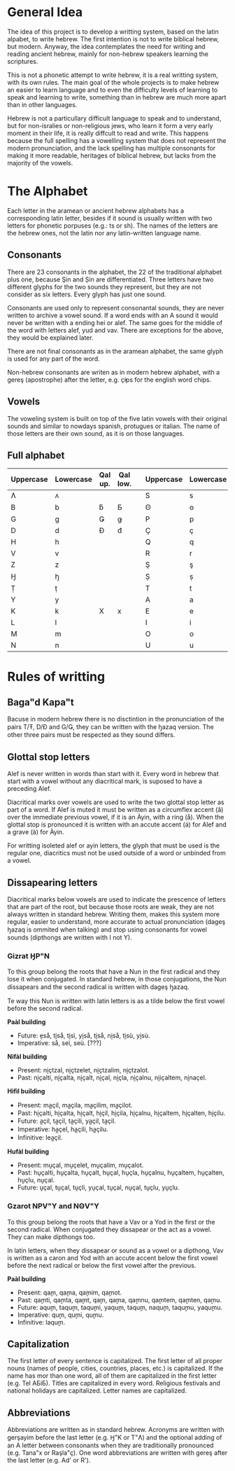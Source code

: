 # General Idea

The idea of this project is to develop a writting system, based on the latin alpabet, to write hebrew. The first intention is not to write biblical hebrew, but modern. Anyway, the idea contemplates the need for writing and reading ancient hebrew, mainly for non-hebrew speakers learning the scriptures.

This is not a phonetic attempt to write hebrew, it is a real writting system, with its own rules. The main goal of the whole projects is to make hebrew an easier to learn language and to even the difficulty levels of learning to speak and learning to write, something than in hebrew are much more apart than in other languages.

Hebrew is not a particullary difficult language to speak and to understand, but for non-isralies or non-religious jews, who learn it form a very early moment in their life, it is really diffcult to read and write. This happens because the full spelling has a vowelling system that does not represent the modern pronunciation, and the lack spelling has multiple consonants for making it more readable, heritages of biblical hebrew, but lacks from the majority of the vowels.

# The Alphabet

Each letter in the aramean or ancient hebrew alphabets has a corresponding latin letter, besides if it sound is usually written with two letters for phonetic porpuses (e.g.: ts or sh). The names of the letters are the hebrew ones, not the latin nor any latin-written language name.

## Consonants

There are 23 consonants in the alphabet, the 22 of the traditional alphabet plus one, because Şin and Ṣin are differentiated. Three letters have two different glyphs for the two sounds they represent, but they are not consider as six letters. Every glyph has just one sound.

Consonants are used only to represent consonantal sounds, they are never written to archive a vowel sound. If a word ends with an A sound it would never be written with a ending hei or alef. The same goes for the middle of the word with letters alef, yud and vav. There are exceptions for the above, they would be explained later.

There are not final consonants as in the aramean alphabet, the same glyph is used for any part of the word.

Non-hebrew consonants are writen as in modern hebrew alphabet, with a gereş (apostrophe) after the letter, e.g. ç̕ips for the english word chips.

## Vowels

The voweling system is built on top of the five latin vowels with their original sounds and similar to nowdays spanish, protugues or italian. The name of those letters are their own sound, as it is on those languages.

## Full alphabet

| Uppercase | Lowercase | Qal up. | Qal low. |     | Uppercase | Lowercase | Qal up. | Qal low. |
| --------- | --------- | ------- | -------- | --- | --------- | --------- | ------- | -------- |
| Ʌ         | ʌ         |         |          |     | S         | s         |         |          |
| B         | b         | ƃ       | Ƃ        |     | Ꙩ         | ꙩ         |         |          |
| G         | g         | Ǥ       | ǥ        |     | P         | p         | F       | f        |
| D         | d         | Đ       | đ        |     | Ç         | ç         |         |          |
| H         | h         |         |          |     | Q         | q         |         |          |
| V         | v         |         |          |     | R         | r         |         |          |
| Z         | z         |         |          |     | Ş         | ş         |         |          |
| Ꜧ         | ꜧ         |         |          |     | Ṣ         | ṣ         |         |          |
| Ṭ         | ṭ         |         |          |     | T         | t         | Ŧ       | ŧ        |
| Y         | y         |         |          |     | A         | a         |         |          |
| K         | k         | X       | x        |     | E         | e         |         |          |
| L         | l         |         |          |     | I         | i         |         |          |
| M         | m         |         |          |     | O         | o         |         |          |
| N         | n         |         |          |     | U         | u         |         |          |

# Rules of writting

## Baga"d Kapa"t

Bacuse in modern hebrew there is no disctintion in the pronunciation of the pairs T/Ŧ, D/Đ and G/Ǥ, they can be written with the ꜧazaq version. The other three pairs must be respected as they sound differs.

## Glottal stop letters

Alef is never written in words than start with it. Every word in hebrew that start with a vowel without any diacritical mark, is suposed to have a preceding Alef.

Diacritical marks over vowels are used to write the two glottal stop letter as part of a word. If Alef is muted it must be written as a circumflex accent (â) over the immediate previous vowel, if it is an Àyin, with a ring (å). When the glottal stop is pronounced it is written with an accute accent (á) for Alef and a grave (à) for Àyin.

For writting isoleted alef or ayin letters, the glyph that must be used is the regular one, diacritics must not be used outside of a word or unbinded from a vowel.

## Dissapearing letters

Diacritical marks below vowels are used to indicate the prescence of letters that are part of the root, but because those roots are weak, they are not always written in standard hebrew. Writing them, makes this system more regular, easier to understand, more accurate to actual pronunciation (dageş ꜧazaq is ommited when talking) and stop using consonants for vowel sounds (dipthongs are written with I not Y).

### Gizrat ꜦP"N

To this group belong the roots that have a Nun in the first radical and they lose it when conjugated. In standard hebrew, in those conjugations, the Nun dissapears and the second radical is written with dageş ꜧazaq.

Te way this Nun is written with latin letters is as a tilde below the first vowel before the second radical.

**Paàl building**

-  Future: ḛså, tḭså, tḭsì, yḭså, tḭså, nḭså, tḭsù, yḭsù.
-  Imperative: så, seì, seù. [???]

**Nifàl building**

-  Present: nḭçtzal, nḭçtzelet, nḭçtzalim, nḭçtzalot.
-  Past: nḭçalti, nḭçalta, nḭçalt, nḭçal, nḭçla, nḭçalnu, nḭiçaltem, nḭnaçel.

**Hifìl building**

-  Present: ma̰çil, ma̰çila, ma̰çilim, ma̰çilot.
-  Past: hḭçalti, hḭçalta, hḭçalt, hḭçil, hḭçila, hḭçalnu, hḭçaltem, hḭçalten, hḭçilu.
-  Future: a̰çil, ta̰çil, ta̰çili, ya̰çil, ta̰çil.
-  Imperative: ha̰çel, ha̰çili, ha̰çilu.
-  Infinitive: lea̰çil.

**Hufàl building**

-  Present: mṵçal, mṵçelet, mṵçalim, mṵçalot.
-  Past: hṵçalti, hṵçalta, hṵçalt, hṵçal, hṵçla, hṵçalnu, hṵçaltem, hṵçalten, hṵçlu, nṵçal.
-  Future: ṵçal, tṵçal, tṵçli, yṵçal, tṵçal, nṵçal, tṵçlu, yṵçlu.

### Gzarot NPV"Y and NꙨV"Y

To this group belong the roots that have a Vav or a Yod in the first or the second radical. When conjugated they dissapear or the act as a vowel. They can make dipthongs too.

In latin letters, when they dissapear or sound as a vowel or a dipthong, Vav is written as a caron and Yod with an accute accent below the first vowel before the next radical or below the first vowel after the previous.

**Paàl building**

-  Present: qa̬m, qa̬ma, qa̬mim, qa̬mot.
-  Past: qa̬mti, qa̬mta, qa̬mt, qa̬m, qa̬ma, qa̬mnu, qa̬mtem, qa̬mten, qa̬mu.
-  Future: aqu̬m, taqu̬m, taqu̬mi, yaqu̬m, taqu̬m, naqu̬m, taqu̬mu, yaqu̬mu.
-  Imperative: qu̬m, qu̬mi, qu̬mu.
-  Infinitive: laqu̬m.

## Capitalization

The first letter of every sentence is capitalized.
The first letter of all proper nouns (names of people, cities, countries, places, etc.) is capitalized. If the name has mor than one word, all of them are capitalized in the first letter (e.g. Tel AƂiƂ).
Titles are capitalized in every word.
Religious festivals and national holidays are capitalized.
Letter names are capitalized.

## Abbreviations

Abbreviations are written as in standard hebrew. Acronyms are written with gerşayim before the last letter (e.g. Ꜧ"K or T"Ʌ) and the optional adding of an A letter between consonants when they are traditionally pronounced (e.g. Tana"x or Raşla"ç). One word abbreviations are written with gereş after the last letter (e.g. Ad' or R').
